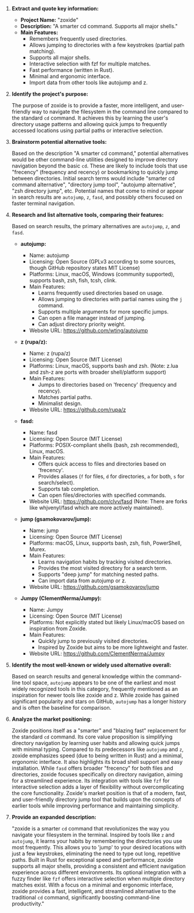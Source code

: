 1.  **Extract and quote key information:**

    *   **Project Name:** "zoxide"
    *   **Description:** "A smarter cd command. Supports all major shells."
    *   **Main Features:**
        *   Remembers frequently used directories.
        *   Allows jumping to directories with a few keystrokes (partial path matching).
        *   Supports all major shells.
        *   Interactive selection with fzf for multiple matches.
        *   Fast performance (written in Rust).
        *   Minimal and ergonomic interface.
        *   Import data from other tools like autojump and z.

2.  **Identify the project's purpose:**

    The purpose of zoxide is to provide a faster, more intelligent, and user-friendly way to navigate the filesystem in the command line compared to the standard `cd` command. It achieves this by learning the user's directory usage patterns and allowing quick jumps to frequently accessed locations using partial paths or interactive selection.

3.  **Brainstorm potential alternative tools:**

    Based on the description "A smarter cd command," potential alternatives would be other command-line utilities designed to improve directory navigation beyond the basic `cd`. These are likely to include tools that use "frecency" (frequency and recency) or bookmarking to quickly jump between directories. Initial search terms would include "smarter cd command alternative", "directory jump tool", "autojump alternative", "zsh directory jump", etc. Potential names that come to mind or appear in search results are `autojump`, `z`, `fasd`, and possibly others focused on faster terminal navigation.

4.  **Research and list alternative tools, comparing their features:**

    Based on search results, the primary alternatives are `autojump`, `z`, and `fasd`.

    *   **autojump:**
        *   Name: autojump
        *   Licensing: Open Source (GPLv3 according to some sources, though GitHub repository states MIT License)
        *   Platforms: Linux, macOS, Windows (community supported), supports bash, zsh, fish, tcsh, clink.
        *   Main Features:
            *   Learns frequently used directories based on usage.
            *   Allows jumping to directories with partial names using the `j` command.
            *   Supports multiple arguments for more specific jumps.
            *   Can open a file manager instead of jumping.
            *   Can adjust directory priority weight.
        *   Website URL: https://github.com/wting/autojump

    *   **z (rupa/z):**
        *   Name: z (rupa/z)
        *   Licensing: Open Source (MIT License)
        *   Platforms: Linux, macOS, supports bash and zsh. (Note: z.lua and zsh-z are ports with broader shell/platform support)
        *   Main Features:
            *   Jumps to directories based on 'frecency' (frequency and recency).
            *   Matches partial paths.
            *   Minimalist design.
        *   Website URL: https://github.com/rupa/z

    *   **fasd:**
        *   Name: fasd
        *   Licensing: Open Source (MIT License)
        *   Platforms: POSIX-compliant shells (bash, zsh recommended), Linux, macOS.
        *   Main Features:
            *   Offers quick access to files and directories based on 'frecency'.
            *   Provides aliases (`f` for files, `d` for directories, `a` for both, `s` for search/select).
            *   Supports tab completion.
            *   Can open files/directories with specified commands.
        *   Website URL: https://github.com/clvv/fasd (Note: There are forks like whjvenyl/fasd which are more actively maintained).

    *   **jump (gsamokovarov/jump):**
        *   Name: jump
        *   Licensing: Open Source (MIT License)
        *   Platforms: macOS, Linux, supports bash, zsh, fish, PowerShell, Murex.
        *   Main Features:
            *   Learns navigation habits by tracking visited directories.
            *   Provides the most visited directory for a search term.
            *   Supports "deep jump" for matching nested paths.
            *   Can import data from autojump or z.
        *   Website URL: https://github.com/gsamokovarov/jump

    *   **Jumpy (ClementNerma/Jumpy):**
        *   Name: Jumpy
        *   Licensing: Open Source (MIT License)
        *   Platforms: Not explicitly stated but likely Linux/macOS based on inspiration from Zoxide.
        *   Main Features:
            *   Quickly jump to previously visited directories.
            *   Inspired by Zoxide but aims to be more lightweight and faster.
        *   Website URL: https://github.com/ClementNerma/Jumpy

5.  **Identify the most well-known or widely used alternative overall:**

    Based on search results and general knowledge within the command-line tool space, `autojump` appears to be one of the earliest and most widely recognized tools in this category, frequently mentioned as an inspiration for newer tools like zoxide and z. While zoxide has gained significant popularity and stars on GitHub, `autojump` has a longer history and is often the baseline for comparison.

6.  **Analyze the market positioning:**

    Zoxide positions itself as a "smarter" and "blazing fast" replacement for the standard `cd` command. Its core value proposition is simplifying directory navigation by learning user habits and allowing quick jumps with minimal typing. Compared to its predecessors like `autojump` and `z`, zoxide emphasizes speed (due to being written in Rust) and a minimal, ergonomic interface. It also highlights its broad shell support and easy installation. While `fasd` offers broader "frecency" for both files and directories, zoxide focuses specifically on directory navigation, aiming for a streamlined experience. Its integration with tools like `fzf` for interactive selection adds a layer of flexibility without overcomplicating the core functionality. Zoxide's market position is that of a modern, fast, and user-friendly directory jump tool that builds upon the concepts of earlier tools while improving performance and maintaining simplicity.

7.  **Provide an expanded description:**

    "zoxide is a smarter `cd` command that revolutionizes the way you navigate your filesystem in the terminal. Inspired by tools like `z` and `autojump`, it learns your habits by remembering the directories you use most frequently. This allows you to 'jump' to your desired locations with just a few keystrokes, eliminating the need to type out long, repetitive paths. Built in Rust for exceptional speed and performance, zoxide supports all major shells, providing a consistent and efficient navigation experience across different environments. Its optional integration with a fuzzy finder like `fzf` offers interactive selection when multiple directory matches exist. With a focus on a minimal and ergonomic interface, zoxide provides a fast, intelligent, and streamlined alternative to the traditional `cd` command, significantly boosting command-line productivity."